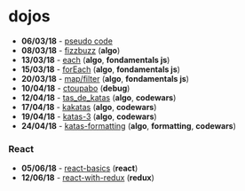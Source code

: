 # dojos

- **06/03/18** - [pseudo code](00-pseudo_code)
- **08/03/18** - [fizzbuzz](01-fizzbuzz) (**algo**)
- **13/03/18** - [each](02-each) (**algo**, **fondamentals js**)
- **15/03/18** - [forEach](03-foreach) (**algo**, **fondamentals js**)
- **20/03/18** - [map/filter](04-map_filter) (**algo**, **fondamentals js**)
- **10/04/18** - [ctoupabo](05-ctoupabo) (**debug**)
- **12/04/18** - [tas_de_katas](06-tas_de_katas) (**algo**, **codewars**)
- **17/04/18** - [kakatas](07-kakatas) (**algo**, **codewars**)
- **19/04/18** - [katas-3](08-katas-3) (**algo**, **codewars**)
- **24/04/18** - [katas-formatting](09-katas-formatting) (**algo**, **formatting**, **codewars**)

### React
- **05/06/18** - [react-basics](10-dojos-react#1---react-basics) (**react**)
- **12/06/18** - [react-with-redux](10-dojos-react#2---react-with-redux) (**redux**)
